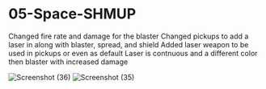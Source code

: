 # 05-Space-SHMUP
 
 
Changed fire rate and damage for the blaster
Changed pickups to add a laser in along with blaster, spread, and shield
Added laser weapon to be used in pickups or even as default
Laser is contnuous and a different color then blaster with increased damage

![Screenshot (36)](https://user-images.githubusercontent.com/113133186/197223813-a583dfde-42b8-43c7-98c2-da00297243f0.png)
![Screenshot (35)](https://user-images.githubusercontent.com/113133186/197223816-fbb58e0a-ef5b-43c4-a4e8-5560f3c41c91.png)
